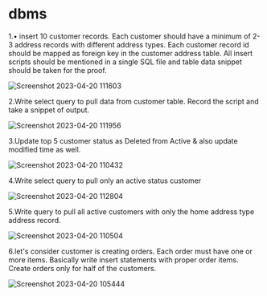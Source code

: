 # dbms
1.• insert 10 customer records. Each customer should have a minimum of 2-3 address records with different address types. Each customer record id should be mapped as foreign key in the customer address table. All insert scripts should be mentioned in a single SQL file and table data snippet should be taken for the proof.

![Screenshot 2023-04-20 111603](https://user-images.githubusercontent.com/126655509/233269444-d2a19745-f80e-45c6-9467-f8df3f3385aa.png)

2.Write select query to pull data from customer table. Record the script and take a snippet of output.

![Screenshot 2023-04-20 111956](https://user-images.githubusercontent.com/126655509/233270234-b1beaf8e-4861-4744-8f3f-83ffac9b8da3.png)

3.Update top 5 customer status as Deleted from Active & also update modified time as well.

![Screenshot 2023-04-20 110432](https://user-images.githubusercontent.com/126655509/233270632-479c55c1-8a42-41f0-9621-3ba701e580c6.png)

4.Write select query to pull only an active status customer

![Screenshot 2023-04-20 112804](https://user-images.githubusercontent.com/126655509/233271447-2abe07a0-525f-43ca-9501-5e0af5959366.png)

5.Write query to pull all active customers with only the home address type address record.

![Screenshot 2023-04-20 110504](https://user-images.githubusercontent.com/126655509/233271622-64c82c46-1e52-407f-940c-7131733f5618.png)

6.let's consider customer is creating orders. Each order must have one or more items. Basically write insert statements with proper order items. Create orders only for half of the customers.

![Screenshot 2023-04-20 105444](https://user-images.githubusercontent.com/126655509/233271909-b85bc47d-ec77-4341-94bb-8d32074c7edc.png)


